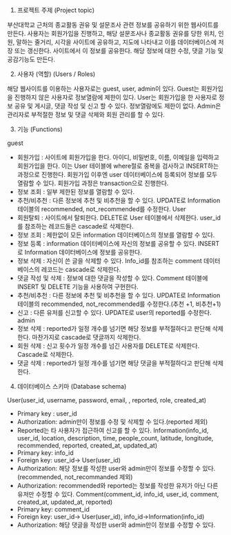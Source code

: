 1.	프로젝트 주제 (Project topic)

부산대학교 근처의 종교활동 권유 및 설문조사 관련 정보를 공유하기 위한 웹사이트를 만든다. 사용자는 회원가입을 진행하고, 해당 설문조사나 종교활동 권유를 당한 위치, 인원, 말하는 줄거리, 시각을 사이트에 공유하고, 지도에 나타내고 이를 데이터베이스에 저장 또는 갱신한다. 사이트에서 이 정보를 공유한다. 해당 정보에 대한 수정, 댓글 기능 및 공감기능도 만든다.

2.	사용자 (역할) (Users / Roles)

해당 웹사이트를 이용하는 사용자로는 guest, user, admin이 있다.
Guest는 회원가입을 진행하지 않은 사용자로 정보열람에 제한이 있다.
User는 회원가입을 한 사용자로 정보 공유 및 게시글, 댓글 작성 및 신고 할 수 있다. 정보열람에도 제한이 없다.
Admin은 관리자로 부적절한 정보 및 댓글 삭제와 회원 관리를 할 수 있다. 


3.	기능 (Functions)

guest
-	회원가입 : 사이트에 회원가입을 한다. 
아이디, 비밀번호, 이름, 이메일을 입력하고 회원가입을 한다. 이는 User 테이블에 where절로 중복을 검사하고 INSERT하는 과정으로 진행한다.
회원가입 이후엔 user 데이터베이스에 등록되어 정보를 모두 열람할 수 있다. 회원가입 과정은 transaction으로 진행한다.
-	정보 조회 : 일부 제한된 정보를 열람할 수 있다. 
-	추천/비추천 : 다른 정보에 추천 및 비추천을 할 수 있다. UPDATE로 Information 테이블의 recommended, not_recommended를 수정한다.
User
-	회원탈퇴 : 사이트에서 탈퇴한다. DELETE로 User 테이블에서 삭제한다. user_id를 참조하는 레코드들은 cascade로 삭제한다.
-	정보 조회 : 제한없이 모든 information 데이터베이스의 정보를 열람할 수 있다. 
-	정보 등록 : information 데이터베이스에 자신의 정보를 공유할 수 있다. INSERT로 Information 데이터베이스에 정보를 공유한다.
-	정보 삭제 : 자신이 쓴 글을 삭제할 수 있다. Info_id를 참조하는 comment 데이터베이스의 레코드는 cascade로 삭제한다.
-	댓글 작성 및 삭제 : 정보에 대한 댓글을 작성할 수 있다. Comment 테이블에 INSERT 및 DELETE 기능을 사용하여 구현한다.
-	추천/비추천 : 다른 정보에 추천 및 비추천을 할 수 있다. UPDATE로 Information 테이블의 recommended, not_recommended를 수정한다.(추천 +1, 비추천+1)
-	신고 : 다른 유저를 신고할 수 있다. UPDATE로 user의 reported를 수정한다.
admin
-	정보 삭제 : reported가 일정 개수를 넘기면 해당 정보를 부적절하다고 판단해 삭제한다. 마찬가지로 cascade로 댓글까지 삭제한다.
-	회원 삭제 : 신고 횟수가 일정 개수를 넘긴 사용자를 DELETE로 삭제한다. Cascade로 삭제한다.
-	댓글 삭제 : reported가 일정 개수를 넘기면 해당 댓글을 부적절하다고 판단해 삭제한다.


4.	데이터베이스 스키마 (Database schema)

User(user_id, username, password, email, , reported, role, created_at)
-	Primary key : user_id
-	Authorization: admin만이 정보를 수정 및 삭제할 수 있다.(reported 제외)
-	Reported는 타 사용자가 접근하여 신고를 할 수 있다.
Information(info_id, user_id, location, description, time, people_count, latitude, longitude, recommended, reported, created_at, updated_at)
-	Primary key: info_id
-	Foreign key: user_id-> User(user_id)
-	Authorization: 해당 정보를 작성한 user와 admin만이 정보를 수정할 수 있다.(recommended, not_recommanded 제외)
-	Authorization: recommended와 reported는 정보를 작성한 유저가 아닌 다른 유저만 수정할 수 있다.
Comment(comment_id, info_id, user_id, comment, created_at, updated_at, reported)
-	Primary key: comment_id
-	Foreign key: user_id-> User(user_id), info_id->Information(info_id)
-	Authorization: 해당 댓글을 작성한 user와 admin만이 정보를 수정할 수 있다.
